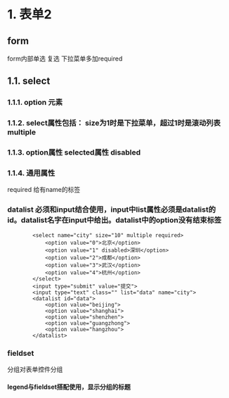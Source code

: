 # 1. 表单2
## form
form内部单选 复选 下拉菜单多加required
## 1.1. select
### 1.1.1. option 元素
### 1.1.2. select属性包括： size为1时是下拉菜单，超过1时是滚动列表 multiple 
### 1.1.3. option属性 selected属性 disabled
### 1.1.4. 通用属性
required 给有name的标签
### datalist 必须和input结合使用，input中list属性必须是datalist的id。datalist名字在input中给出。datalist中的option没有结束标签
```
        <select name="city" size="10" multiple required>
            <option value="0">北京</option>
            <option value="1" disabled>深圳</option>
            <option value="2">成都</option>
            <option value="3">武汉</option>
            <option value="4">杭州</option>
        </select>
        <input type="submit" value="提交">
        <input type="text" class="" list="data" name="city">
        <datalist id="data">
            <option value="beijing">
            <option value="shanghai">
            <option value="shenzhen">
            <option value="guangzhong">
            <option value="hangzhou">
        </datalist>
```
### fieldset 
分组对表单控件分组
#### legend与fieldset搭配使用，显示分组的标题